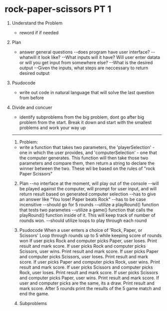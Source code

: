 # rock-paper-scissors PT 1
1. Understand the Problem 
    - reword if if needed
2. Plan 
    - answer general questions 
    --does program have user interface?
    --whatwill it look like?
    --What inputs will it have? Will user enter datata or will you get input from somewhere else?
    --What is the desired output
    --Given the inputs, what steps are neccessary to return desired output
3. Psudocode 
    - write out code in natural language that will solve the last question from before
4. Divide and concuer
    - identify subproblems from the big problem, dont go after big problem from the start. Break it down and start with the smallest problems and work your way up
   

    --------------------------------------------------

    1. Problem: 
      - write a function that takes two parameters, the 'playerSelection' - one in which the user provides, and 'computerSelection' - one that the computer generates. This function will then take those two parameters and compare them, then return a string to declare the winner between the two. These wil be based on the rules of "rock Paper Scissors"

      
      

    2. Plan
        --no interface at the moment, will play out of the console
        --will be played against the computer, will prompt for user input, and will return result based on generated computer selection
        --has to give an answer like "You lose! Paper beats Rock" 
        --has to be case incensitive
        --should go for 5 rounds 
        --utilize a playRound() function that tests two parametes 
        --utilize a game() function that calls the playRound() function inside of it. This will keep track of number of rounds won. 
        --should utilize loops to play through each round
    
    3. Psudocode
    When a user enters a choice of 'Rock, Paper, or Scissors'
    Loop through rounds up to 5 while keeping score of rounds won
        If user picks Rock and computer picks Paper, user loses. Print result and mark score.
        If user picks Rock and computer picks Scissors, user wins. Print result and mark score.
        If user picks Paper and computer picks Scissors, user loses. Print result and mark score.
        If user picks Paper and computer picks Rock, user wins. Print result and mark score.
        If user picks Scissors and computer picks Rock, user loses. Print result and mark score.
        If user picks Scissors and computer picks Paper, user wins. Print result and mark score.
        If user and computer picks are the same, its a draw. Print result and mark score. 
    After 5 rounds print the results of the 5 game match and end the game. 
       
    
    4. Subproblems
       